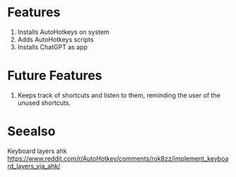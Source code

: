 # Features
1. Installs AutoHotkeys on system
2. Adds AutoHotkeys scripts
4. Installs ChatGPT as app

# Future Features
1. Keeps track of shortcuts and listen to them, reminding the user of the unused shortcuts.
  
# Seealso

Keyboard layers ahk https://www.reddit.com/r/AutoHotkey/comments/rok8zz/implement_keyboard_layers_via_ahk/
